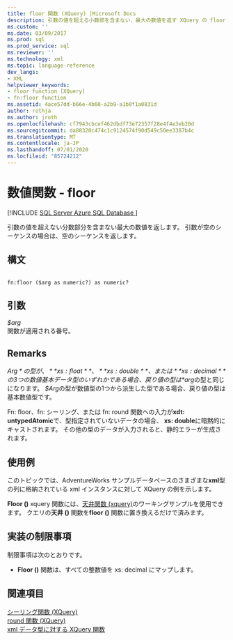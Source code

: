 ```yaml
---
title: floor 関数 (XQuery) |Microsoft Docs
description: 引数の値を超える小数部を含まない、最大の数値を返す XQuery の floor () 関数について説明します。
ms.custom: ''
ms.date: 03/09/2017
ms.prod: sql
ms.prod_service: sql
ms.reviewer: ''
ms.technology: xml
ms.topic: language-reference
dev_langs:
- XML
helpviewer_keywords:
- floor function [XQuery]
- fn:floor function
ms.assetid: 4ace57dd-b66e-4b60-a2b9-a1b0f1a0831d
author: rothja
ms.author: jroth
ms.openlocfilehash: cf7943cbcef462dbdf73e72357f28e4f4e3eb20d
ms.sourcegitcommit: da88320c474c1c9124574f90d549c50ee3387b4c
ms.translationtype: MT
ms.contentlocale: ja-JP
ms.lasthandoff: 07/01/2020
ms.locfileid: "85724212"
---
```

# <a name="numeric-values-functions---floor"></a>数値関数 - floor
[!INCLUDE [SQL Server Azure SQL Database ](../includes/applies-to-version/sqlserver.md)]

  引数の値を超えない分数部分を含まない最大の数値を返します。 引数が空のシーケンスの場合は、空のシーケンスを返します。  
  
## <a name="syntax"></a>構文  
  
```  
  
fn:floor ($arg as numeric?) as numeric?  
```  
  
## <a name="arguments"></a>引数  
 *$arg*  
 関数が適用される番号。  
  
## <a name="remarks"></a>Remarks  
 *$Arg*の型が、 **xs: float**、 **xs: double**、または**xs: decimal**の3つの数値基本データ型のいずれかである場合、戻り値の型は *$arg*の型と同じになります。 *$Arg*の型が数値型の1つから派生した型である場合、戻り値の型は基本数値型です。  
  
 Fn: floor、fn: シーリング、または fn: round 関数への入力が**xdt: untypedAtomic**で、型指定されていないデータの場合、 **xs: double**に暗黙的にキャストされます。 その他の型のデータが入力されると、静的エラーが生成されます。  
  
## <a name="examples"></a>使用例  
 このトピックでは、AdventureWorks サンプルデータベースのさまざまな**xml**型の列に格納されている xml インスタンスに対して XQuery の例を示します。  
  
 **Floor ()** xquery 関数には、[天井関数 (xquery)](../xquery/numeric-values-functions-ceiling.md)のワーキングサンプルを使用できます。 クエリの**天井 ()** 関数を**floor ()** 関数に置き換えるだけで済みます。  
  
## <a name="implementation-limitations"></a>実装の制限事項  
 制限事項は次のとおりです。  
  
-   **Floor ()** 関数は、すべての整数値を xs: decimal にマップします。  
  
## <a name="see-also"></a>関連項目  
 [シーリング関数 &#40;XQuery&#41;](../xquery/numeric-values-functions-ceiling.md)   
 [round 関数 &#40;XQuery&#41;](../xquery/numeric-values-functions-round.md)   
 [xml データ型に対する XQuery 関数](../xquery/xquery-functions-against-the-xml-data-type.md)  
  
  
